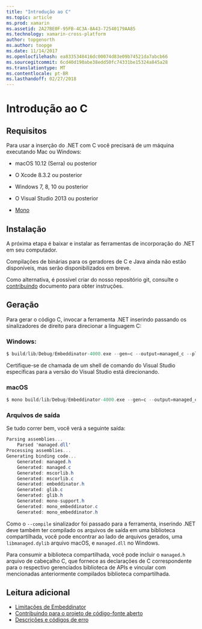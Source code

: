 ```yaml
---
title: "Introdução ao C"
ms.topic: article
ms.prod: xamarin
ms.assetid: 2A27BE0F-95FB-4C3A-8A43-72540179AA85
ms.technology: xamarin-cross-platform
author: topgenorth
ms.author: toopge
ms.date: 11/14/2017
ms.openlocfilehash: ea8335348416dc00074d83e09b74521da7abcb66
ms.sourcegitcommit: 6cd40d190abe38edd50fc74331be15324a845a28
ms.translationtype: MT
ms.contentlocale: pt-BR
ms.lasthandoff: 02/27/2018
---
```

# <a name="getting-started-with-c"></a>Introdução ao C


## <a name="requirements"></a>Requisitos

Para usar a inserção do .NET com C você precisará de um máquina executando Mac ou Windows:

* macOS 10.12 (Serra) ou posterior
* O Xcode 8.3.2 ou posterior

* Windows 7, 8, 10 ou posterior
* O Visual Studio 2013 ou posterior

* [Mono](http://www.mono-project.com/download/)


## <a name="installation"></a>Instalação

A próxima etapa é baixar e instalar as ferramentas de incorporação do .NET em seu computador.

Compilações de binárias para os geradores de C e Java ainda não estão disponíveis, mas serão disponibilizados em breve.

Como alternativa, é possível criar do nosso repositório git, consulte o [contribuindo](https://github.com/mono/Embeddinator-4000/blob/master/docs/Contributing.md) documento para obter instruções.


## <a name="generation"></a>Geração

Para gerar o código C, invocar a ferramenta .NET inserindo passando os sinalizadores de direito para direcionar a linguagem C:

### <a name="windows"></a>Windows:

```csharp
$ build/lib/Debug/Embeddinator-4000.exe --gen=c --output=managed_c --platform=windows --compile managed.dll
```

Certifique-se de chamada de um shell de comando do Visual Studio específicas para a versão do Visual Studio está direcionando.

### <a name="macos"></a>macOS

```csharp
$ mono build/lib/Debug/Embeddinator-4000.exe --gen=c --output=managed_c --platform=macos --compile managed.dll
```

### <a name="output-files"></a>Arquivos de saída

Se tudo correr bem, você verá a seguinte saída:

```csharp
Parsing assemblies...
    Parsed 'managed.dll'
Processing assemblies...
Generating binding code...
    Generated: managed.h
    Generated: managed.c
    Generated: mscorlib.h
    Generated: mscorlib.c
    Generated: embeddinator.h
    Generated: glib.c
    Generated: glib.h
    Generated: mono-support.h
    Generated: mono_embeddinator.c
    Generated: mono_embeddinator.h
```

Como o `--compile` sinalizador foi passado para a ferramenta, inserindo .NET deve também ter compilado os arquivos de saída em uma biblioteca compartilhada, você pode encontrar ao lado de arquivos gerados, uma `libmanaged.dylib` arquivo macOS, e `managed.dll` no Windows.

Para consumir a biblioteca compartilhada, você pode incluir o `managed.h` arquivo de cabeçalho C, que fornece as declarações de C correspondente para o respectivo gerenciados biblioteca de APIs e vincular com mencionadas anteriormente compilados biblioteca compartilhada.

## <a name="further-reading"></a>Leitura adicional

* [Limitações de Embeddinator](~/tools/dotnet-embedding/limitations.md)
* [Contribuindo para o projeto de código-fonte aberto](https://github.com/mono/Embeddinator-4000/blob/master/docs/Contributing.md)
* [Descrições e códigos de erro](~/tools/dotnet-embedding/errors.md)
